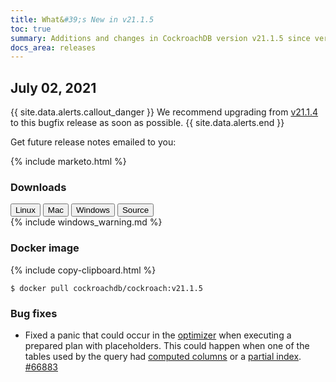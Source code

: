 ```yaml
---
title: What&#39;s New in v21.1.5
toc: true
summary: Additions and changes in CockroachDB version v21.1.5 since version v21.1.4
docs_area: releases 
---
```


## July 02, 2021

{{ site.data.alerts.callout_danger }}
We recommend upgrading from [v21.1.4](v21.1.4.html) to this bugfix release as soon as possible.
{{ site.data.alerts.end }}

Get future release notes emailed to you:

{%  include marketo.html %}

### Downloads

<div id="os-tabs" class="filters clearfix">
    <a href="https://binaries.cockroachdb.com/cockroach-v21.1.5.linux-amd64.tgz"><button id="linux" class="filter-button" data-scope="linux" data-eventcategory="linux-binary-release-notes">Linux</button></a>
    <a href="https://binaries.cockroachdb.com/cockroach-v21.1.5.darwin-10.9-amd64.tgz"><button id="mac" class="filter-button" data-scope="mac" data-eventcategory="mac-binary-release-notes">Mac</button></a>
    <a href="https://binaries.cockroachdb.com/cockroach-v21.1.5.windows-6.2-amd64.zip"><button id="windows" class="filter-button" data-scope="windows" data-eventcategory="windows-binary-release-notes">Windows</button></a>
    <a href="https://binaries.cockroachdb.com/cockroach-v21.1.5.src.tgz"><button id="source" class="filter-button" data-scope="source" data-eventcategory="source-release-notes">Source</button></a>
</div>

<section class="filter-content" data-scope="windows">
{%  include windows_warning.md %}
</section>

### Docker image

{%  include copy-clipboard.html %}
~~~shell
$ docker pull cockroachdb/cockroach:v21.1.5
~~~

### Bug fixes

- Fixed a panic that could occur in the [optimizer](../v21.1/cost-based-optimizer.html) when executing a prepared plan with placeholders. This could happen when one of the tables used by the query had [computed columns](../v21.1/computed-columns.html) or a [partial index](../v21.1/partial-indexes.html). [#66883][#66883]

[#66883]: https://github.com/cockroachdb/cockroach/pull/66833
